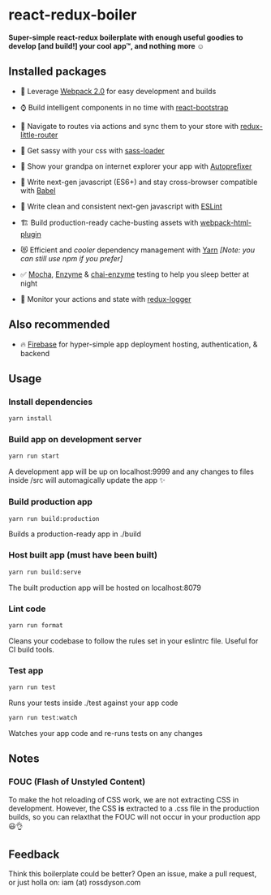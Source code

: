 # react-redux-boiler

**Super-simple react-redux boilerplate with enough useful goodies to develop [and build!] your cool app™, and nothing more ☺️**

## Installed packages

- 💪 Leverage [Webpack 2.0](https://webpack.github.io) for easy development and builds

- ⌚️ Build intelligent components in no time with [react-bootstrap](https://react-bootstrap.github.io)

- 🚦 Navigate to routes via actions and sync them to your store with [redux-little-router](https://github.com/FormidableLabs/redux-little-router)

- 👯 Get sassy with your css with [sass-loader](https://github.com/webpack-contrib/sass-loader)

- 👨 Show your grandpa on internet explorer your app with [Autoprefixer](https://github.com/postcss/autoprefixer)

- 🤖 Write next-gen javascript (ES6+) and stay cross-browser compatible with [Babel](https://babeljs.io/)

- 🚿 Write clean and consistent next-gen javascript with [ESLint](http://eslint.org/)

- 🏗 Build production-ready cache-busting assets with [webpack-html-plugin](https://github.com/jantimon/html-webpack-plugin)

- 😻 Efficient and *cooler* dependency management with [Yarn](https://yarnpkg.com/) *[Note: you can still use npm if you prefer]*

- ✅ [Mocha](https://mochajs.org/), [Enzyme](http://airbnb.io/enzyme/) & [chai-enzyme](https://github.com/producthunt/chai-enzyme) testing to help you sleep better at night

- 🌲 Monitor your actions and state with [redux-logger](https://github.com/evgenyrodionov/redux-logger)

## Also recommended

 - 🔥 [Firebase](firebase.google.com) for hyper-simple app deployment hosting, authentication, & backend

## Usage

### Install dependencies
```sh
yarn install
```

### Build app on development server
```sh
yarn run start
```
A development app will be up on localhost:9999 and any changes to files inside /src will automagically update the app ✨


### Build production app
```sh
yarn run build:production
```
Builds a production-ready app in ./build


### Host built app (must have been built)
```sh
yarn run build:serve
```
The built production app will be hosted on localhost:8079

### Lint code
```sh
yarn run format
```
Cleans your codebase to follow the rules set in your eslintrc file. Useful for CI build tools.

### Test app
```sh
yarn run test
```
Runs your tests inside ./test against your app code

```sh
yarn run test:watch
```
Watches your app code and re-runs tests on any changes

## Notes

### FOUC (Flash of Unstyled Content)

To make the hot reloading of CSS work, we are not extracting CSS in development. However, the CSS **is** extracted to a .css file in the production builds, so you can relaxthat the FOUC will not occur in your production app 😃👌

## Feedback

Think this boilerplate could be better? Open an issue, make a pull request, or just holla on: iam (at) rossdyson.com 

